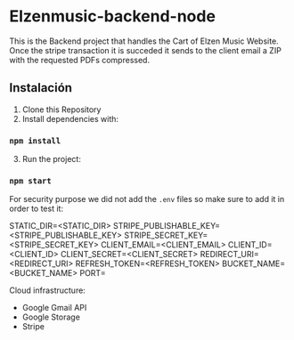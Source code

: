 # Elzenmusic-backend-node

This is the Backend project that handles the Cart of Elzen Music Website. Once the stripe transaction it is succeded it sends to the client email a ZIP with the requested PDFs compressed.  


## Instalación

1. Clone this Repository
2. Install dependencies with:

### `npm install`

3. Run the project:

### `npm start`

For security purpose we did not add the `.env` files so make sure to add it in order to test it:

STATIC_DIR=<STATIC_DIR>
STRIPE_PUBLISHABLE_KEY=<STRIPE_PUBLISHABLE_KEY>
STRIPE_SECRET_KEY=<STRIPE_SECRET_KEY>
CLIENT_EMAIL=<CLIENT_EMAIL>
CLIENT_ID=<CLIENT_ID>
CLIENT_SECRET=<CLIENT_SECRET>
REDIRECT_URI=<REDIRECT_URI>
REFRESH_TOKEN=<REFRESH_TOKEN>
BUCKET_NAME=<BUCKET_NAME>
PORT=<PORT>

Cloud infrastructure:
- Google Gmail API
- Google Storage
- Stripe